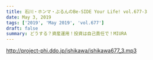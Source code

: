 ```yaml
---
title: 石川・ホンマ・ぶるんのBe-SIDE Your Life! vol.677-3
date: May 3, 2019
tags: ['2019', 'May 2019', 'vol.677']
draft: false
summary: どうする？資産運用！投資は自己責任で！MIURA
---
```


http://project-phi.ddo.jp/ishikawa/ishikawa677_3.mp3